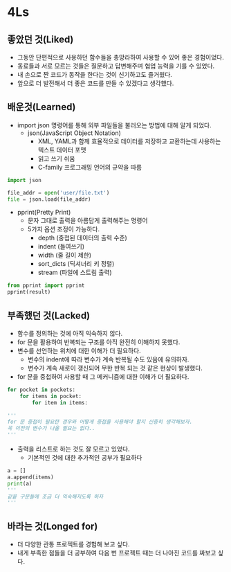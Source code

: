 # 4Ls



## 좋았던 것(Liked)

- 그동안 단편적으로 사용하던 함수들을 총망라하여 사용할 수 있어 좋은 경험이었다.
- 동료들과 서로 모르는 것들은 질문하고 답변해주며 협업 능력을 기를 수 있었다.
- 내 손으로 짠 코드가 동작을 한다는 것이 신기하고도 즐거웠다.
- 앞으로 더 발전해서 더 좋은 코드를 만들 수 있겠다고 생각했다.



## 배운것(Learned)

- import json 명령어를 통해 외부 파일들을 불러오는 방법에 대해 알게 되었다.
  - json(JavaScript Object Notation)
    - XML, YAML과 함께 효율적으로 데이터를 저장하고 교환하는데 사용하는 텍스트 데이터 포맷
    - 읽고 쓰기 쉬움
    - C-family 프로그래밍 언어의 규약을 따름

```python
import json

file_addr = open('user/file.txt')
file = json.load(file_addr)
```

- pprint(Pretty Print)
  - 문자 그대로 출력을 아름답게 출력해주는 명령어
  - 5가지 옵션 조정이 가능하다.
    - depth (중첩된 데이터의 출력 수준)
    - indent (들여쓰기)
    - width (줄 길이 제한)
    - sort_dicts (딕셔너리 키 정렬)
    - stream (파일에 스트림 출력)

```python
from pprint import pprint
pprint(result)
```



## 부족했던 것(Lacked)

- 함수를 정의하는 것에 아직 익숙하지 않다.
- for 문을 활용하여 반복되는 구조를 아직 완전히 이해하지 못했다.
- 변수를 선언하는 위치에 대한 이해가 더 필요하다.
  - 변수의 indent에 따라 변수가 계속 반복될 수도 있음에 유의하자.
  - 변수가 계속 새로이 갱신되어 무한 반복 되는 것 같은 현상이 발생했다.
- for 문을 중첩하여 사용할 때 그 메커니즘에 대한 이해가 더 필요하다.

```python
for pocket in pockets:	
    for items in pocket:
    	for item in items:
            
'''
for 문 중첩이 필요한 경우와 어떻게 중첩을 사용해야 할지 신중히 생각해보자.
꼭 이전의 변수가 나올 필요는 없다..
''' 
```

- 출력을 리스트로 하는 것도 잘 모르고 있었다. 
  - 기본적인 것에 대한 추가적인 공부가 필요하다

```python
a = []
a.append(items)
print(a)
'''
같읕 구문들에 조금 더 익숙해지도록 하자
'''
```



## 바라는 것(Longed for)

- 더 다양한 관통 프로젝트를 경험해 보고 싶다.
- 내게 부족한 점들을 더 공부하여 다음 번 프로젝트 때는 더 나아진 코드를 짜보고 싶다.